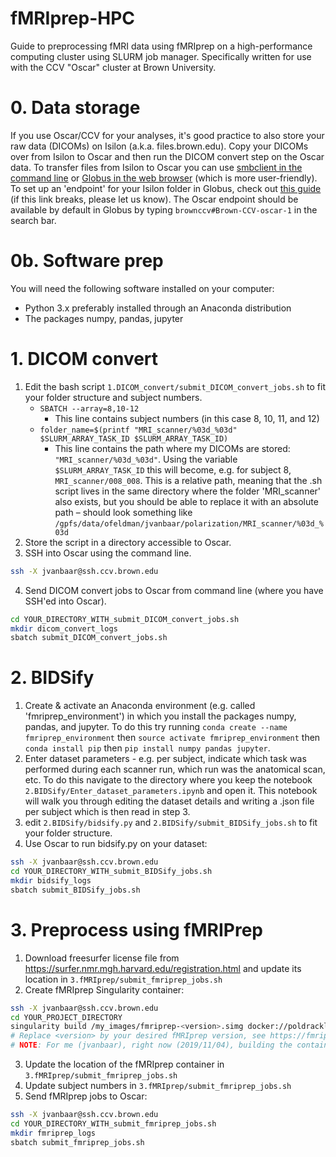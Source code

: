 # fMRIprep-HPC
Guide to preprocessing fMRI data using fMRIprep on a high-performance computing cluster using SLURM job manager. Specifically written for use with the CCV "Oscar" cluster at Brown University.

# 0. Data storage
If you use Oscar/CCV for your analyses, it's good practice to also store your raw data (DICOMs) on Isilon (a.k.a. files.brown.edu). Copy your DICOMs over from Isilon to Oscar and then run the DICOM convert step on the Oscar data. To transfer files from Isilon to Oscar you can use <a href='https://docs.ccv.brown.edu/oscar/managing-files/filetransfer-isilon'>smbclient in the command line</a> or <a href='https://docs.ccv.brown.edu/oscar/managing-files/filetransfer/using-globus'>Globus in the web browser</a> (which is more user-friendly). To set up an 'endpoint' for your Isilon folder in Globus, check out <a href='https://drive.google.com/file/d/150QOh0Fn50kBAMEa1aFHjlXuc60zKfqE/view'>this guide</a> (if this link breaks, please let us know). The Oscar endpoint should be available by default in Globus by typing `brownccv#Brown-CCV-oscar-1` in the search bar.

# 0b. Software prep
You will need the following software installed on your computer:
- Python 3.x preferably installed through an Anaconda distribution
- The packages numpy, pandas, jupyter

# 1. DICOM convert
1. Edit the bash script `1.DICOM_convert/submit_DICOM_convert_jobs.sh` to fit your folder structure and subject numbers.
   * `SBATCH --array=8,10-12`
      * This line contains subject numbers (in this case 8, 10, 11, and 12)
   * `folder_name=$(printf "MRI_scanner/%03d_%03d" $SLURM_ARRAY_TASK_ID $SLURM_ARRAY_TASK_ID)`
      * This line contains the path where my DICOMs are stored: `"MRI_scanner/%03d_%03d"`. Using the variable `$SLURM_ARRAY_TASK_ID` this will become, e.g. for subject 8, `MRI_scanner/008_008`. This is a relative path, meaning that the .sh script lives in the same directory where the folder 'MRI_scanner' also exists, but you should be able to replace it with an absolute path – should look something like `/gpfs/data/ofeldman/jvanbaar/polarization/MRI_scanner/%03d_%03d`
2. Store the script in a directory accessible to Oscar.
3. SSH into Oscar using the command line.
```bash
ssh -X jvanbaar@ssh.ccv.brown.edu
```
4. Send DICOM convert jobs to Oscar from command line (where you have SSH'ed into Oscar).
```bash
cd YOUR_DIRECTORY_WITH_submit_DICOM_convert_jobs.sh
mkdir dicom_convert_logs
sbatch submit_DICOM_convert_jobs.sh
```
# 2. BIDSify
1. Create & activate an Anaconda environment (e.g. called 'fmriprep_environment') in which you install the packages numpy, pandas, and jupyter. To do this try running `conda create --name fmriprep_environment` then `source activate fmriprep_environment` then `conda install pip` then `pip install numpy pandas jupyter`.
2. Enter dataset parameters - e.g. per subject, indicate which task was performed during each scanner run, which run was the anatomical scan, etc. To do this navigate to the directory where you keep the notebook `2.BIDSify/Enter_dataset_parameters.ipynb` and open it. This notebook will walk you through editing the dataset details and writing a .json file per subject which is then read in step 3.
3. edit `2.BIDSify/bidsify.py` and `2.BIDSify/submit_BIDSify_jobs.sh` to fit your folder structure.
4. Use Oscar to run bidsify.py on your dataset:
```bash
ssh -X jvanbaar@ssh.ccv.brown.edu
cd YOUR_DIRECTORY_WITH_submit_BIDSify_jobs.sh
mkdir bidsify_logs
sbatch submit_BIDSify_jobs.sh
```

# 3. Preprocess using fMRIPrep
1. Download freesurfer license file from https://surfer.nmr.mgh.harvard.edu/registration.html and update its location in `3.fMRIprep/submit_fmriprep_jobs.sh`
2. Create fMRIprep Singularity container:
```bash
ssh -X jvanbaar@ssh.ccv.brown.edu
cd YOUR_PROJECT_DIRECTORY
singularity build /my_images/fmriprep-<version>.simg docker://poldracklab/fmriprep:<version>
# Replace <version> by your desired fMRIprep version, see https://fmriprep.readthedocs.io/en/stable/changes.html for stable versions or https://github.com/poldracklab/fmriprep/releases for all versions incl. release candidates (rc).
# NOTE: For me (jvanbaar), right now (2019/11/04), building the container works when on an Oscar login node, but NOT on compute nodes. No idea why.
```
3. Update the location of the fMRIprep container in `3.fMRIprep/submit_fmriprep_jobs.sh`
4. Update subject numbers in  `3.fMRIprep/submit_fmriprep_jobs.sh`
5. Send fMRIprep jobs to Oscar:
```bash
ssh -X jvanbaar@ssh.ccv.brown.edu
cd YOUR_DIRECTORY_WITH_submit_fmriprep_jobs.sh
mkdir fmriprep_logs
sbatch submit_fmriprep_jobs.sh
```
